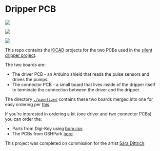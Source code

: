 # Dripper PCB

![](./media/populated-front.jpg)

![](./media/populated-rear.jpg)

![](./media/populated-connector.jpg)

This repo contains the [KiCAD](https://kicad.org/) projects for the two PCBs used in the [silent dripper project](www.esologic.com/silent-dripper).

The two boards are:

* The driver PCB - an Arduino shield that reads the pulse sensors and drives the pumps. 
* The connector PCB - a small board that lives inside of the dripper itself to terminate the connection between the driver and the dripper.

The directory [`./panelized`](./panelized) contains these two boards merged into one for easy ordering per [this](https://www.esologic.com/how-to-panelize-kicad-designs-for-free/).

If you're interested in ordering a kit (one driver and two connector PCBs) you can order the:

* Parts from Digi-Key using [bom.csv](./bom.csv).
* The PCBs from OSHPark [here]().

This project was completed on commission for the artist [Sara Dittrich](https://www.saradittrich.com/)
